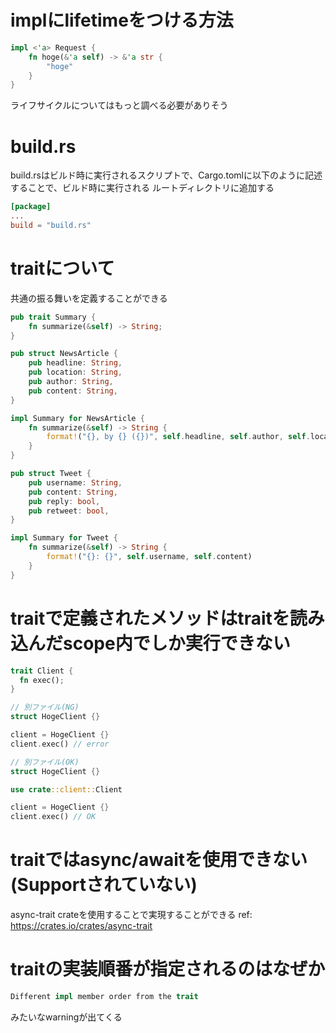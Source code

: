# implにlifetimeをつける方法

```rust
impl <'a> Request {
    fn hoge(&'a self) -> &'a str {
        "hoge"
    }
}
```

ライフサイクルについてはもっと調べる必要がありそう

# build.rs

build.rsはビルド時に実行されるスクリプトで、Cargo.tomlに以下のように記述することで、ビルド時に実行される
ルートディレクトリに追加する

```toml
[package]
...
build = "build.rs"
```

# traitについて

共通の振る舞いを定義することができる

```rust
pub trait Summary {
    fn summarize(&self) -> String;
}

pub struct NewsArticle {
    pub headline: String,
    pub location: String,
    pub author: String,
    pub content: String,
}

impl Summary for NewsArticle {
    fn summarize(&self) -> String {
        format!("{}, by {} ({})", self.headline, self.author, self.location)
    }
}

pub struct Tweet {
    pub username: String,
    pub content: String,
    pub reply: bool,
    pub retweet: bool,
}

impl Summary for Tweet {
    fn summarize(&self) -> String {
        format!("{}: {}", self.username, self.content)
    }
}
```

# traitで定義されたメソッドはtraitを読み込んだscope内でしか実行できない

```rust
trait Client {
  fn exec();
}

// 別ファイル(NG)
struct HogeClient {}

client = HogeClient {}
client.exec() // error

// 別ファイル(OK)
struct HogeClient {}

use crate::client::Client

client = HogeClient {}
client.exec() // OK
```

# traitではasync/awaitを使用できない(Supportされていない)

async-trait crateを使用することで実現することができる
ref: https://crates.io/crates/async-trait

# traitの実装順番が指定されるのはなぜか

```rust
Different impl member order from the trait
```

みたいなwarningが出てくる
